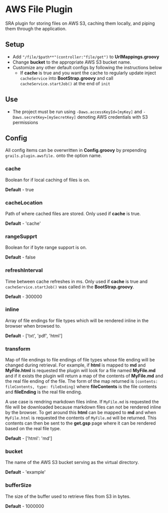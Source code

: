 AWS File Plugin
=========

SRA plugin for storing files on AWS S3, caching them locally, and piping them through the application.

## Setup

- Add `"/file/$path**"(controller:"file/get")` to **UrlMappings.groovy**
- Change **bucket** to the appropriate AWS S3 bucket name.
- Customize any other default configs by following the instructions below
  - If **cache** is true and you want the cache to regularly update inject `cacheService` into **BootStrap.groovy** and call `cacheService.startJob()` at the end of `init`

## Use

- The project must be run using `-Daws.accessKeyId=[myKey]` and `-Daws.secretKey=[mySecretKey]` denoting AWS credentials with S3 permissions

## Config

All config items can be overwritten in **Config.groovy** by prepending `grails.plugin.awsfile.` onto the option name.

### cache

Boolean for if local caching of files is on.

**Default** - true

### cacheLocation

Path of where cached files are stored. Only used if **cache** is true.

**Default** - 'cache'

### rangeSupprt

Boolean for if byte range support is on.

**Default** - false

### refreshInterval

Time between cache refreshes in ms. Only used if **cache** is true and `cacheService.startJob()` was called in the **BootStrap.groovy**.

**Default** - 300000

### inline

Array of file endings for file types which will be rendered inline in the browser when browsed to.

**Default** - ['txt', 'pdf', 'html']

### transform

Map of file endings to file endings of file types whose file ending will be changed during retrieval. For example, if **html** is mapped to **md** and **MyFile.html** is requested the plugin will look for a file named **MyFile.md** and if it exists the plugin will return a map of the contents of **MyFile.md** and the real file ending of the file. The form of the map returned is `[contents: fileContents, type: fileEnding]` where **fileContents** is the file contents and **fileEnding** is the real file ending.

A use case is rendring markdown files inline. If `MyFile.md` is requested the file will be downloaded because markdown files can not be rendered inline by the browser. To get around this **html** can be mapped to **md** and when `MyFile.html` is requested the contents of `MyFile.md` will be returned. This contents can then be sent to the **get.gsp** page where it can be rendered based on the real file type.

**Default** - ['html': 'md']

### bucket

The name of the AWS S3 bucket serving as the virtual directory.

**Default** - 'example'

### bufferSize

The size of the buffer used to retrieve files from S3 in bytes.

**Default** - 1000000
